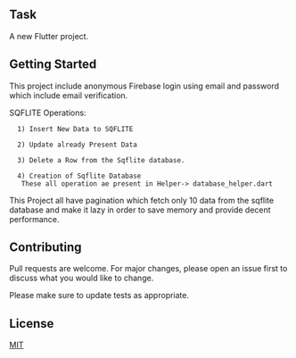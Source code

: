 ## Task

A new Flutter project.

## Getting Started

This project include anonymous Firebase login using email and password which include email verification.

SQFLITE Operations:
      
      1) Insert New Data to SQFLITE
      
      2) Update already Present Data
      
      3) Delete a Row from the Sqflite database.
      
      4) Creation of Sqflite Database 
       These all operation ae present in Helper-> database_helper.dart

This Project all have pagination which fetch only 10 data from the sqflite database and make it lazy in order to save memory and provide decent performance.



## Contributing
Pull requests are welcome. For major changes, please open an issue first to discuss what you would like to change.

Please make sure to update tests as appropriate.

## License
[MIT](https://choosealicense.com/licenses/mit/)
